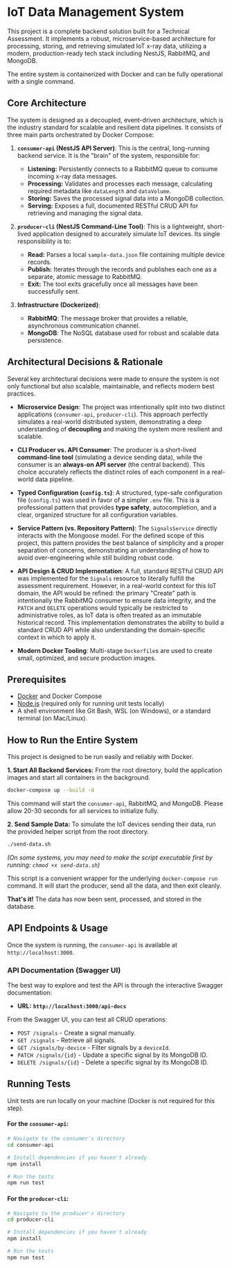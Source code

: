 # IoT Data Management System

This project is a complete backend solution built for a Technical Assessment. It implements a robust, microservice-based architecture for processing, storing, and retrieving simulated IoT x-ray data, utilizing a modern, production-ready tech stack including NestJS, RabbitMQ, and MongoDB.

The entire system is containerized with Docker and can be fully operational with a single command.

## Core Architecture

The system is designed as a decoupled, event-driven architecture, which is the industry standard for scalable and resilient data pipelines. It consists of three main parts orchestrated by Docker Compose:

1.  **`consumer-api` (NestJS API Server)**: This is the central, long-running backend service. It is the "brain" of the system, responsible for:

    - **Listening:** Persistently connects to a RabbitMQ queue to consume incoming x-ray data messages.
    - **Processing:** Validates and processes each message, calculating required metadata like `dataLength` and `dataVolume`.
    - **Storing:** Saves the processed signal data into a MongoDB collection.
    - **Serving:** Exposes a full, documented RESTful CRUD API for retrieving and managing the signal data.

2.  **`producer-cli` (NestJS Command-Line Tool)**: This is a lightweight, short-lived application designed to accurately simulate IoT devices. Its single responsibility is to:

    - **Read:** Parses a local `sample-data.json` file containing multiple device records.
    - **Publish:** Iterates through the records and publishes each one as a separate, atomic message to RabbitMQ.
    - **Exit:** The tool exits gracefully once all messages have been successfully sent.

3.  **Infrastructure (Dockerized)**:
    - **RabbitMQ**: The message broker that provides a reliable, asynchronous communication channel.
    - **MongoDB**: The NoSQL database used for robust and scalable data persistence.

## Architectural Decisions & Rationale

Several key architectural decisions were made to ensure the system is not only functional but also scalable, maintainable, and reflects modern best practices.

- **Microservice Design**: The project was intentionally split into two distinct applications (`consumer-api`, `producer-cli`). This approach perfectly simulates a real-world distributed system, demonstrating a deep understanding of **decoupling** and making the system more resilient and scalable.

- **CLI Producer vs. API Consumer**: The producer is a short-lived **command-line tool** (simulating a device sending data), while the consumer is an **always-on API server** (the central backend). This choice accurately reflects the distinct roles of each component in a real-world data pipeline.

- **Typed Configuration (`config.ts`)**: A structured, type-safe configuration file (`config.ts`) was used in favor of a simpler `.env` file. This is a professional pattern that provides **type safety**, autocompletion, and a clear, organized structure for all configuration variables.

- **Service Pattern (vs. Repository Pattern)**: The `SignalsService` directly interacts with the Mongoose model. For the defined scope of this project, this pattern provides the best balance of simplicity and a proper separation of concerns, demonstrating an understanding of how to avoid over-engineering while still building robust code.

- **API Design & CRUD Implementation**: A full, standard RESTful CRUD API was implemented for the `Signals` resource to literally fulfill the assessment requirement. However, in a real-world context for this IoT domain, the API would be refined: the primary "Create" path is intentionally the RabbitMQ consumer to ensure data integrity, and the `PATCH` and `DELETE` operations would typically be restricted to administrative roles, as IoT data is often treated as an immutable historical record. This implementation demonstrates the ability to build a standard CRUD API while also understanding the domain-specific context in which to apply it.

- **Modern Docker Tooling**: Multi-stage `Dockerfile`s are used to create small, optimized, and secure production images.

## Prerequisites

- [Docker](https://www.docker.com/get-started) and Docker Compose
- [Node.js](https://nodejs.org/) (required only for running unit tests locally)
- A shell environment like Git Bash, WSL (on Windows), or a standard terminal (on Mac/Linux).

## How to Run the Entire System

This project is designed to be run easily and reliably with Docker.

**1. Start All Backend Services:**
From the root directory, build the application images and start all containers in the background.

```bash
docker-compose up --build -d
```

This command will start the `consumer-api`, RabbitMQ, and MongoDB. Please allow 20-30 seconds for all services to initialize fully.

**2. Send Sample Data:**
To simulate the IoT devices sending their data, run the provided helper script from the root directory.

```bash
./send-data.sh
```

_(On some systems, you may need to make the script executable first by running: `chmod +x send-data.sh`)_

This script is a convenient wrapper for the underlying `docker-compose run` command. It will start the producer, send all the data, and then exit cleanly.

**That's it!** The data has now been sent, processed, and stored in the database.

## API Endpoints & Usage

Once the system is running, the `consumer-api` is available at `http://localhost:3000`.

### **API Documentation (Swagger UI)**

The best way to explore and test the API is through the interactive Swagger documentation:

- **URL:** **`http://localhost:3000/api-docs`**

From the Swagger UI, you can test all CRUD operations:

- `POST /signals` - Create a signal manually.
- `GET /signals` - Retrieve all signals.
- `GET /signals/by-device` - Filter signals by a `deviceId`.
- `PATCH /signals/{id}` - Update a specific signal by its MongoDB ID.
- `DELETE /signals/{id}` - Delete a specific signal by its MongoDB ID.

## Running Tests

Unit tests are run locally on your machine (Docker is not required for this step).

#### **For the `consumer-api`:**

```bash
# Navigate to the consumer's directory
cd consumer-api

# Install dependencies if you haven't already
npm install

# Run the tests
npm run test
```

#### **For the `producer-cli`:**

```bash
# Navigate to the producer's directory
cd producer-cli

# Install dependencies if you haven't already
npm install

# Run the tests
npm run test
```
